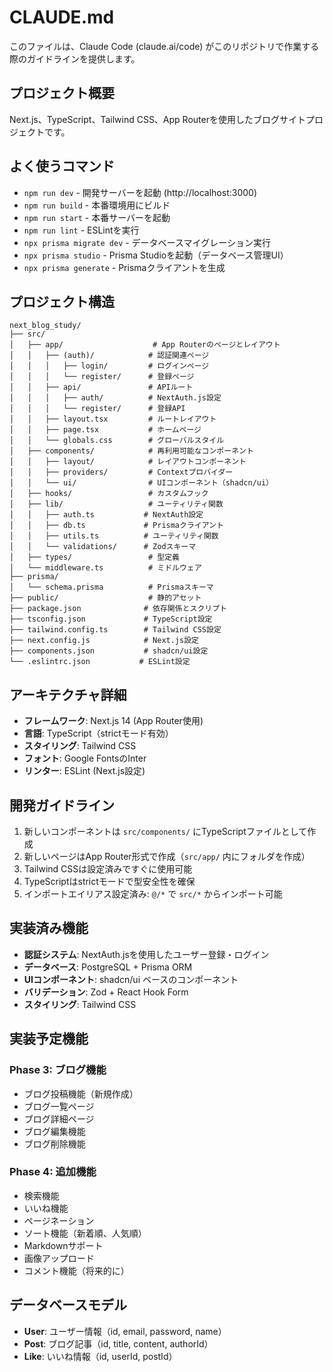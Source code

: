 # CLAUDE.md

このファイルは、Claude Code (claude.ai/code) がこのリポジトリで作業する際のガイドラインを提供します。

## プロジェクト概要

Next.js、TypeScript、Tailwind CSS、App Routerを使用したブログサイトプロジェクトです。

## よく使うコマンド

- `npm run dev` - 開発サーバーを起動 (http://localhost:3000)
- `npm run build` - 本番環境用にビルド
- `npm run start` - 本番サーバーを起動
- `npm run lint` - ESLintを実行
- `npx prisma migrate dev` - データベースマイグレーション実行
- `npx prisma studio` - Prisma Studioを起動（データベース管理UI）
- `npx prisma generate` - Prismaクライアントを生成

## プロジェクト構造

```
next_blog_study/
├── src/
│   ├── app/                    # App Routerのページとレイアウト
│   │   ├── (auth)/            # 認証関連ページ
│   │   │   ├── login/         # ログインページ
│   │   │   └── register/      # 登録ページ
│   │   ├── api/               # APIルート
│   │   │   ├── auth/          # NextAuth.js設定
│   │   │   └── register/      # 登録API
│   │   ├── layout.tsx         # ルートレイアウト
│   │   ├── page.tsx           # ホームページ
│   │   └── globals.css        # グローバルスタイル
│   ├── components/            # 再利用可能なコンポーネント
│   │   ├── layout/            # レイアウトコンポーネント
│   │   ├── providers/         # Contextプロバイダー
│   │   └── ui/                # UIコンポーネント（shadcn/ui）
│   ├── hooks/                 # カスタムフック
│   ├── lib/                   # ユーティリティ関数
│   │   ├── auth.ts           # NextAuth設定
│   │   ├── db.ts             # Prismaクライアント
│   │   ├── utils.ts          # ユーティリティ関数
│   │   └── validations/      # Zodスキーマ
│   ├── types/                 # 型定義
│   └── middleware.ts          # ミドルウェア
├── prisma/
│   └── schema.prisma          # Prismaスキーマ
├── public/                    # 静的アセット
├── package.json              # 依存関係とスクリプト
├── tsconfig.json             # TypeScript設定
├── tailwind.config.ts        # Tailwind CSS設定
├── next.config.js            # Next.js設定
├── components.json           # shadcn/ui設定
└── .eslintrc.json           # ESLint設定
```

## アーキテクチャ詳細

- **フレームワーク**: Next.js 14 (App Router使用)
- **言語**: TypeScript（strictモード有効）
- **スタイリング**: Tailwind CSS
- **フォント**: Google FontsのInter
- **リンター**: ESLint (Next.js設定)

## 開発ガイドライン

1. 新しいコンポーネントは `src/components/` にTypeScriptファイルとして作成
2. 新しいページはApp Router形式で作成（`src/app/` 内にフォルダを作成）
3. Tailwind CSSは設定済みですぐに使用可能
4. TypeScriptはstrictモードで型安全性を確保
5. インポートエイリアス設定済み: `@/*` で `src/*` からインポート可能

## 実装済み機能

- **認証システム**: NextAuth.jsを使用したユーザー登録・ログイン
- **データベース**: PostgreSQL + Prisma ORM
- **UIコンポーネント**: shadcn/ui ベースのコンポーネント
- **バリデーション**: Zod + React Hook Form
- **スタイリング**: Tailwind CSS

## 実装予定機能

### Phase 3: ブログ機能
- ブログ投稿機能（新規作成）
- ブログ一覧ページ
- ブログ詳細ページ
- ブログ編集機能
- ブログ削除機能

### Phase 4: 追加機能
- 検索機能
- いいね機能
- ページネーション
- ソート機能（新着順、人気順）
- Markdownサポート
- 画像アップロード
- コメント機能（将来的に）

## データベースモデル

- **User**: ユーザー情報（id, email, password, name）
- **Post**: ブログ記事（id, title, content, authorId）
- **Like**: いいね情報（id, userId, postId）